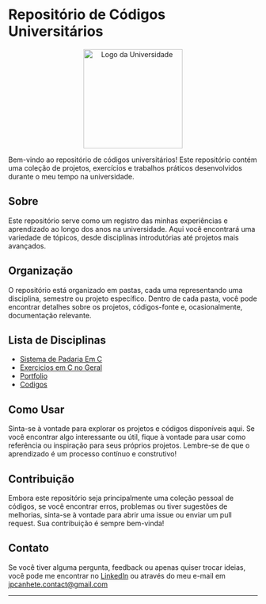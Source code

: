 # Repositório de Códigos Universitários

<p align="center">
  <img src="university_logo.png" alt="Logo da Universidade" width="200" height="200">
</p>

Bem-vindo ao repositório de códigos universitários! Este repositório contém uma coleção de projetos, exercícios e trabalhos práticos desenvolvidos durante o meu tempo na universidade.

## Sobre

Este repositório serve como um registro das minhas experiências e aprendizado ao longo dos anos na universidade. Aqui você encontrará uma variedade de tópicos, desde disciplinas introdutórias até projetos mais avançados.

## Organização

O repositório está organizado em pastas, cada uma representando uma disciplina, semestre ou projeto específico. Dentro de cada pasta, você pode encontrar detalhes sobre os projetos, códigos-fonte e, ocasionalmente, documentação relevante.

## Lista de Disciplinas

- [Sistema de Padaria Em C](/PadariaBerenice)
- [Exercicios em C no Geral](/C)
- [Portfolio](/inteligencia-artificial)
- [Codigos](/Codigos)

## Como Usar

Sinta-se à vontade para explorar os projetos e códigos disponíveis aqui. Se você encontrar algo interessante ou útil, fique à vontade para usar como referência ou inspiração para seus próprios projetos. Lembre-se de que o aprendizado é um processo contínuo e construtivo!

## Contribuição

Embora este repositório seja principalmente uma coleção pessoal de códigos, se você encontrar erros, problemas ou tiver sugestões de melhorias, sinta-se à vontade para abrir uma issue ou enviar um pull request. Sua contribuição é sempre bem-vinda!

## Contato

Se você tiver alguma pergunta, feedback ou apenas quiser trocar ideias, você pode me encontrar no [LinkedIn](https://www.linkedin.com/in/joão-pedro-canhete-34460b236/) ou através do meu e-mail em jpcanhete.contact@gmail.com

---

